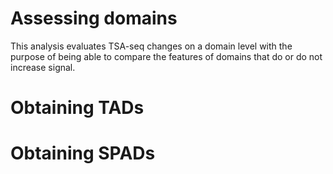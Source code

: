 # Assessing domains
This analysis evaluates TSA-seq changes on a domain level with the purpose of being able to compare the features of domains that do or do not increase signal. 
# Obtaining TADs
# Obtaining SPADs
